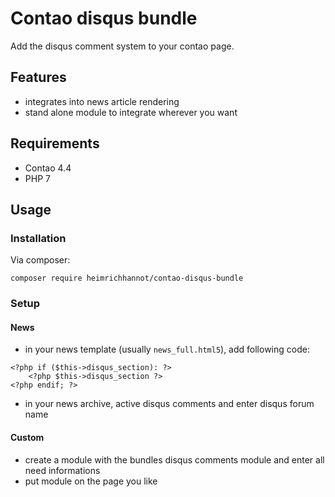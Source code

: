 # Contao disqus bundle

Add the disqus comment system to your contao page.

## Features
* integrates into news article rendering
* stand alone module to integrate wherever you want

## Requirements

* Contao 4.4
* PHP 7

## Usage

### Installation

Via composer:

```
composer require heimrichhannot/contao-disqus-bundle
```

### Setup

#### News 

* in your news template (usually `news_full.html5`), add following code:
```
<?php if ($this->disqus_section): ?>
    <?php $this->disqus_section ?>
<?php endif; ?>
```
* in your news archive, active disqus comments and enter disqus forum name

#### Custom

* create a module with the bundles disqus comments module and enter all need informations
* put module on the page you like